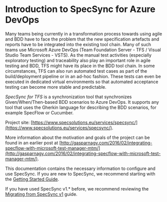# Introduction to SpecSync for Azure DevOps

Many teams being currently in a transformation process towards using agile and BDD have to face the problem that the new specification artefacts and reports have to be integrated into the existing tool chain. Many of such teams use Microsoft Azure DevOps \(Team Foundation Server - TFS / Visual Studio Team Services - VSTS\). As the manual test activities \(especially exploratory testing\) and traceability also play an important role in agile testing and BDD, TFS might have its place in the BDD tool chain. In some circumstances, TFS can also run automated test cases as part of the build/deployment pipeline or in an ad-hoc fashion. These tests can even be executed in dedicated virtual environments so that automated acceptance testing can become more stable and predictable.

_SpecSync for TFS_ is a synchronization tool that synchronizes Given/When/Then-based BDD scenarios to Azure DevOps. It supports any tool that uses the Gherkin language for describing the BDD scenarios, for example SpecFlow or Cucumber.

Project site: [https://www.specsolutions.eu/services/specsync/](https://www.specsolutions.eu/services/specsync/).

More information about the motivation and goals of the project can be found in an earlier post at [http://gasparnagy.com/2016/02/integrating-specflow-with-microsoft-test-manager-mtm/](http://gasparnagy.com/2016/02/integrating-specflow-with-microsoft-test-manager-mtm/).

This documentation contains the necessary information to configure and use SpecSync. If you are new to SpecSync, we recommend starting with the [Getting Started Guide](getting-started/).

If you have used SpecSync v1.\* before, we recommend reviewing the [Migrating from SpecSync v1](important-concepts/migrating-from-specsync-v1.md) guide.

